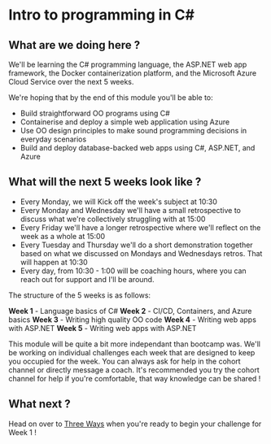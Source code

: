 # Intro to programming in C#

## What are we doing here ?

We'll be learning the C# programming language, the ASP.NET web app framework, the Docker containerization platform, and the Microsoft Azure Cloud Service over the next 5 weeks.

We're hoping that by the end of this module you'll be able to:

- Build straightforward OO programs using C#
- Containerise and deploy a simple web application using Azure
- Use OO design principles to make sound programming decisions in everyday scenarios
- Build and deploy database-backed web apps using C#, ASP.NET, and Azure

## What will the next 5 weeks look like ?

- Every Monday, we will Kick off the week's subject at 10:30
- Every Monday and Wednesday we'll have a small retrospective to discuss what we're collectively struggling with at 15:00
- Every Friday we'll have a longer retrospective where we'll reflect on the week as a whole at 15:00
- Every Tuesday and Thursday we'll do a short demonstration together based on what we discussed on Mondays and Wednesdays retros. That will happen at 10:30
- Every day, from 10:30 - 1:00 will be coaching hours, where you can reach out for support and I'll be around.

The structure of the 5 weeks is as follows:

**Week 1** - Language basics of C# 
**Week 2** - CI/CD, Containers, and Azure basics
**Week 3** - Writing high quality OO code
**Week 4** - Writing web apps with ASP.NET
**Week 5** - Writing web apps with ASP.NET

This module will be quite a bit more independant than bootcamp was. We'll be working on individual challenges each week that are designed to keep you occupied for the week. You can always ask for help in the cohort channel or directly message a coach. It's recommended you try the cohort channel for help if you're comfortable, that way knowledge can be shared !

## What next ? 

Head on over to [Three Ways](https://github.com/makersacademy/slug/tree/intro-csharp/materials/universe/language_intros/three_ways/csharp) when you're ready to begin your challenge for Week 1 ! 
